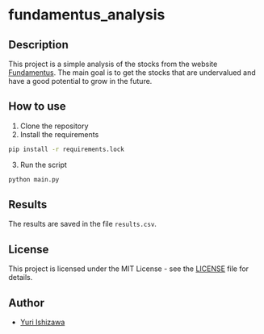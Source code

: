 # fundamentus_analysis

## Description
This project is a simple analysis of the stocks from the website [Fundamentus](https://www.fundamentus.com.br/). The main goal is to get the stocks that are undervalued and have a good potential to grow in the future.

## How to use
1. Clone the repository
2. Install the requirements
```bash
pip install -r requirements.lock
```
3. Run the script
```bash
python main.py
```

## Results
The results are saved in the file `results.csv`.

## License
This project is licensed under the MIT License - see the [LICENSE](LICENSE) file for details.

## Author
- [Yuri Ishizawa](mailto:yuriishizawa@gmail.com)
